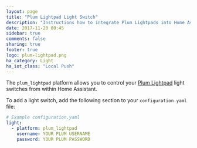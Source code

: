 ```yaml
---
layout: page
title: "Plum Lightpad Light Switch"
description: "Instructions how to integrate Plum Lightpads into Home Assistant."
date: 2017-11-20 00:45
sidebar: true
comments: false
sharing: true
footer: true
logo: plum-lightpad.png
ha_category: Light
ha_iot_class: "Local Push"
---
```


The `plum_lightpad` platform allows you to control your [Plum Lightpad](https://plumlife.com/product/plum-lightpad/) light switches from within Home Assistant.

To add a light switch, add the following section to your `configuration.yaml` file:

```yaml
# Example configuration.yaml
light:
  - platform: plum_lightpad
    username: YOUR PLUM USERNAME
    password: YOUR PLUM PASSWORD
```

